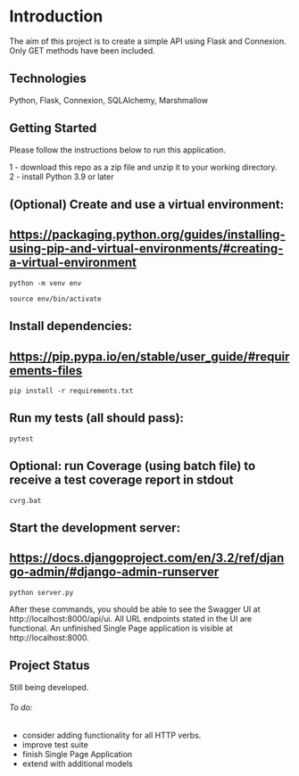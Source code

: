 # Introduction

The aim of this project is to create a simple API using Flask and Connexion. Only GET methods have been included. 

## Technologies

Python, Flask, Connexion, SQLAlchemy, Marshmallow

## Getting Started

Please follow the instructions below to run this application. 

1 - download this repo as a zip file and unzip it to your working directory.  
2 - install Python 3.9 or later

## (Optional) Create and use a virtual environment:
## https://packaging.python.org/guides/installing-using-pip-and-virtual-environments/#creating-a-virtual-environment
```python -m venv env```

```source env/bin/activate```

## Install dependencies:
## https://pip.pypa.io/en/stable/user_guide/#requirements-files
```pip install -r requirements.txt```

## Run my tests (all should pass):
```pytest```

## Optional: run Coverage (using batch file) to receive a test coverage report in stdout
```cvrg.bat```

## Start the development server:
## https://docs.djangoproject.com/en/3.2/ref/django-admin/#django-admin-runserver
```python server.py```

After these commands, you should be able to see the Swagger UI at http://localhost:8000/api/ui. All URL endpoints stated in the UI are functional. An unfinished Single Page application is visible at http://localhost:8000.

## Project Status

Still being developed. 
###### To do:

- consider adding functionality for all HTTP verbs. 
- improve test suite
- finish Single Page Application
- extend with additional models
